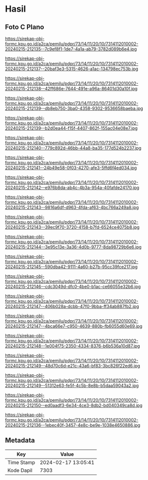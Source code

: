 # Hasil

## Foto C Plano

https://sirekap-obj-formc.kpu.go.id/a2ca/pemilu/pdpr/73/14/11/20/10/7314112010002-20240215-212135--7c9ef8f1-1de7-4a1a-ab79-3782d089b6e4.jpg

https://sirekap-obj-formc.kpu.go.id/a2ca/pemilu/pdpr/73/14/11/20/10/7314112010002-20240215-212137--20baf3e3-5315-4626-a1ac-134798ec753b.jpg

https://sirekap-obj-formc.kpu.go.id/a2ca/pemilu/pdpr/73/14/11/20/10/7314112010002-20240215-212138--42ff686e-7644-491e-a96a-86401d30a10f.jpg

https://sirekap-obj-formc.kpu.go.id/a2ca/pemilu/pdpr/73/14/11/20/10/7314112010002-20240215-212139--db8eb750-3ba0-4358-9302-9536658baeba.jpg

https://sirekap-obj-formc.kpu.go.id/a2ca/pemilu/pdpr/73/14/11/20/10/7314112010002-20240215-212139--b2d0ea44-f15f-4407-862f-155ac04e08e7.jpg

https://sirekap-obj-formc.kpu.go.id/a2ca/pemilu/pdpr/73/14/11/20/10/7314112010002-20240215-212140--779c892d-46bb-44a8-ba35-177d524b2237.jpg

https://sirekap-obj-formc.kpu.go.id/a2ca/pemilu/pdpr/73/14/11/20/10/7314112010002-20240215-212141--24b49e58-0f03-4270-afe3-5ffd6f4ed034.jpg

https://sirekap-obj-formc.kpu.go.id/a2ca/pemilu/pdpr/73/14/11/20/10/7314112010002-20240215-212142--e976b8da-ab4c-4b3a-954a-40fafde24170.jpg

https://sirekap-obj-formc.kpu.go.id/a2ca/pemilu/pdpr/73/14/11/20/10/7314112010002-20240215-212143--9816a6df-d963-4fda-af63-4bc766a249a8.jpg

https://sirekap-obj-formc.kpu.go.id/a2ca/pemilu/pdpr/73/14/11/20/10/7314112010002-20240215-212143--39ec9f70-3720-4158-b7fd-6524ce4075b8.jpg

https://sirekap-obj-formc.kpu.go.id/a2ca/pemilu/pdpr/73/14/11/20/10/7314112010002-20240215-212144--3e95c13e-3a36-4d0b-9777-8da98729b6e6.jpg

https://sirekap-obj-formc.kpu.go.id/a2ca/pemilu/pdpr/73/14/11/20/10/7314112010002-20240215-212145--590dba42-9111-4a60-b27b-95cc39fce217.jpg

https://sirekap-obj-formc.kpu.go.id/a2ca/pemilu/pdpr/73/14/11/20/10/7314112010002-20240215-212146--cdc3049d-dfc0-4be0-b1ac-ce66055e32b6.jpg

https://sirekap-obj-formc.kpu.go.id/a2ca/pemilu/pdpr/73/14/11/20/10/7314112010002-20240215-212147--406b028a-dcbb-47f0-9bba-ff34ab887fb2.jpg

https://sirekap-obj-formc.kpu.go.id/a2ca/pemilu/pdpr/73/14/11/20/10/7314112010002-20240215-212147--4bca66e7-c950-4639-880b-fb6055d60e69.jpg

https://sirekap-obj-formc.kpu.go.id/a2ca/pemilu/pdpr/73/14/11/20/10/7314112010002-20240215-212148--1e004f75-2350-4334-8376-b6b536a10d87.jpg

https://sirekap-obj-formc.kpu.go.id/a2ca/pemilu/pdpr/73/14/11/20/10/7314112010002-20240215-212149--48d70c6d-e21c-43a6-bf83-3bc826f22ed6.jpg

https://sirekap-obj-formc.kpu.go.id/a2ca/pemilu/pdpr/73/14/11/20/10/7314112010002-20240215-212149--51312e63-fe5f-4c5b-8e8b-b5daa59043a2.jpg

https://sirekap-obj-formc.kpu.go.id/a2ca/pemilu/pdpr/73/14/11/20/10/7314112010002-20240215-212150--ed0aadf3-6e34-4ce3-8db2-bd040349ca8d.jpg

https://sirekap-obj-formc.kpu.go.id/a2ca/pemilu/pdpr/73/14/11/20/10/7314112010002-20240215-212136--1ebec40f-3457-4e8c-be9e-1038e4650886.jpg


## Metadata

| Key        | Value               |
| ---------- | ------------------- |
| Time Stamp | 2024-02-17 13:05:41 |
| Kode Dapil | 7303                |



